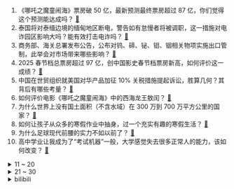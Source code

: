 1. 《哪吒之魔童闹海》票房破 50 亿，最新预测最终票房超过 87 亿，你们觉得这个预测能达成吗？ [:link:](https://www.zhihu.com/question/11283182703)
2. 泰国将对泰缅边境的缅甸地区断电，警告如有怠慢者将被调职，这一措施对电诈园区影响大吗？能有效打击电诈吗？ [:link:](https://www.zhihu.com/question/11259892183)
3. 商务部、海关总署发布公告，公布对钨、碲、铋、钼、铟相关物项实施出口管制，此举会对市场带来哪些影响？ [:link:](https://www.zhihu.com/question/11246842354)
4. 2025 春节档总票房超过 97 亿，创中国影史春节档票房新高，如何评价这一成绩？ [:link:](https://www.zhihu.com/question/11282982438)
5. 中国在世贸组织就美国对华产品加征 10% 关税措施提起诉讼，胜算几何？其背后有哪些考量？ [:link:](https://www.zhihu.com/question/11250542639)
6. 如何评价电影《哪吒之魔童闹海》中的西海龙王敖闰？ [:link:](https://www.zhihu.com/question/11051876060)
7. 为什么世界上没有国土面积（不含水域）在 300 万到 700 万平方公里的国家？ [:link:](https://www.zhihu.com/question/364541590)
8. 如何让孩子从众多的寒假作业中抽身，过一个充实有趣的寒假生活？ [:link:](https://www.zhihu.com/question/9788053503)
9. 为什么足球现代前腰的实力不如以前了？ [:link:](https://www.zhihu.com/question/400927180)
10. 高中学业让我成为了“考试机器”一般，大学感觉失去很多正常人的能力，该如何改变？ [:link:](https://www.zhihu.com/question/761883046)
<details>
<summary>11 ~ 20</summary>

11. 给你一万退伍兵，装备冷兵器和如下资源穿越回1453年5月27日即将陷落的君堡，能否挽救东罗马帝国? [:link:](https://www.zhihu.com/question/8685003135)
12. 《哪吒之魔童闹海》为什么无量仙翁考验哪吒的三个妖怪都是没做过坏事的？ [:link:](https://www.zhihu.com/question/11212327543)
13. 微分符号，dx，dy到底是什么含义？ [:link:](https://www.zhihu.com/question/494164564)
14. 你想对学历史的大一新生说些什么？ [:link:](https://www.zhihu.com/question/34835329)
15. 如今城市里新能源车势头正猛，燃油车还有无可取代的优势吗 ？ [:link:](https://www.zhihu.com/question/9600596605)
16. 怎么看待泽连斯基称不知道美国给的钱去哪了，华盛顿说2000亿美元乌克兰只获得750亿? [:link:](https://www.zhihu.com/question/11234486038)
17. 《哪吒 3》怎么拍才能超越《哪吒之魔童闹海》？ [:link:](https://www.zhihu.com/question/11100249286)
18. 中方对原产于美国的部分进口商品加征 10%-15% 关税，该决定出于哪些因素的考量？会带来哪些影响？ [:link:](https://www.zhihu.com/question/11246969713)
19. 《大宅门》中白颖园为什么宁愿孤老西安，也不回北京城？ [:link:](https://www.zhihu.com/question/579296103)
20. 谷歌公司涉嫌违反反垄断法，市场监管总局依法决定立案调查，有哪些信息值得关注？ [:link:](https://www.zhihu.com/question/11246459538)
</details>
<details>
<summary>21 ~ 30</summary>

21. 过年「催婚」被催到快抑郁了，怎么调适自己心态？有什么心理策略用来说服父母吗？ [:link:](https://www.zhihu.com/question/10194302296)
22. 作为家长，如何通过压岁钱培养孩子的理财思路？ [:link:](https://www.zhihu.com/question/10744415918)
23. 你喜欢过年走亲访友吗？ [:link:](https://www.zhihu.com/question/10337710843)
24. 有哪些年度中性香水适配度很高，四季都适合使用的？ [:link:](https://www.zhihu.com/question/9492857705)
25. 中国历史上有哪些与蛇有关的地名，都有什么典故? [:link:](https://www.zhihu.com/question/10506638893)
26. 想用寒假时间，帮孩子提升表达和「输出」能力，有哪些好办法吗？ [:link:](https://www.zhihu.com/question/9509630846)
27. 过年你准备给亲戚家的孩子多少压岁钱，哪些数字寓意好，送和收的人也不会有压力？ [:link:](https://www.zhihu.com/question/10213232925)
28. 春节时你的家乡有哪些「餐桌上非遗」？ [:link:](https://www.zhihu.com/question/9850526119)
29. 《哪吒之魔童闹海》中，无量仙翁的系列阴谋和作为，他师父天尊到底知不知情？ [:link:](https://www.zhihu.com/question/11185493459)
30. 什么是软体机器人？ [:link:](https://www.zhihu.com/question/61637360)
</details><details>
<summary>bilibili</summary>

</details>